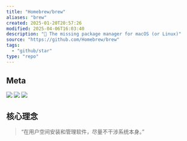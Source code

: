 ```yaml
---
title: "Homebrew/brew"
aliases: "brew"
created: 2025-01-20T20:57:26
modified: 2025-04-06T16:03:40
description: "🍺 The missing package manager for macOS (or Linux)"
source: "https://github.com/Homebrew/brew"
tags:
  - "github/star"
type: "repo"
---
```


## Meta

![](https://img.shields.io/github/stars/Homebrew/brew?style=for-the-badge&label=stars) ![](https://img.shields.io/github/repo-size/Homebrew/brew?style=for-the-badge&label=size) ![](https://img.shields.io/github/created-at/Homebrew/brew?style=for-the-badge&label=since)

## 核心理念

> “在用户空间安装和管理软件，尽量不干涉系统本身。”
